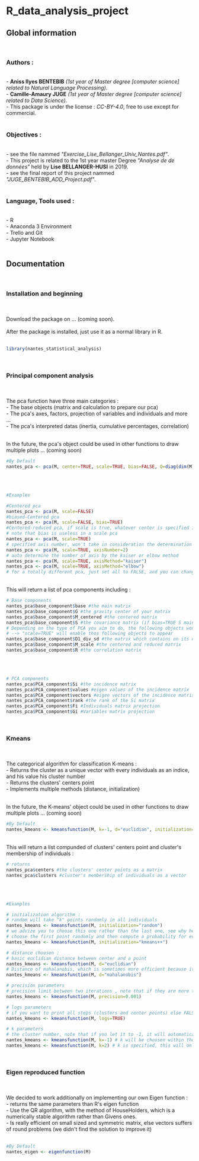 # R_data_analysis_project

## Global information
<br/>

### Authors :
<br/>
- <b>Aniss Ilyes BENTEBIB</b> <i>(1st year of Master degree [computer science] related to Natural Language Processing)</i>.<br/>
- <b>Camille-Amaury JUGE</b> <i>(1st year of Master degree [computer science] related to Data Science)</i>.<br/>
- This package is under the license : <i>CC-BY-4.0</i>, free to use except for commercial.<br/><br/>

### Objectives :
<br/>
- see the file nammed <i>"Exercise_Lise_Bellanger_Univ_Nantes.pdf"</i>.<br/>
- This project is related to the 1st year master Degree <i>"Analyse de de données"</i> held by <b>Lise BELLANGER-HUSI</b> in 2019.<br/>
- see the final report of this project nammed <i>"JUGE_BENTEBIB_ADD_Project.pdf"</i>.<br/><br/>

### Language, Tools used :
<br/>
- R<br/>
- Anaconda 3 Environment<br/>
- Trello and Git<br/>
- Jupyter Notebook <br/><br/>

## Documentation
<br/>

### Installation and beginning
<br/>
<br/>
Download the package on ... (coming soon).
<br/>
<br/>
After the package is installed, just use it as a normal library in R.
<br/>
<br/>

```R
library(nantes_statistical_analysis)
```
<br/>

### Principal component analysis 
<br/>
<br/>
The pca function have three main categories :<br/>
- The base objects (matrix and calculation to prepare our pca)<br/>
- The pca's axes, factors, projection of variables and individuals and more ...<br/>
- The pca's interpreted datas (inertia, cumulative percentages, correlation)<br/><br/>

In the future, the pca's object could be used in other functions to draw multiple plots ... (coming soon)
<br/>

```R
#By Default
nantes_pca <- pca(M, center=TRUE, scale=TRUE, bias=FALSE, Q=diag(dim(M)[2]), D=(1/dim(M)[1])*diag(dim(M)[1]), axisMethod="kaiser", axisNumber=-1)
```

<br/>
<br/>

```R
#Examples

#Centered pca
nantes_pca <- pca(M, scale=FALSE)
#biased-Centered pca
nantes_pca <- pca(M, scale=FALSE, bias=TRUE)
#Centered-reduced pca, if scale is true, whatever center is specified it will be also true
# note that bias is useless in a scale pca
nantes_pca <- pca(M, scale=TRUE)
# specified axis number, won't take in consideration the determination algorithm for the number of axis
nantes_pca <- pca(M, scale=TRUE, axisNumber=2)
# auto determine the number of axis by the kaiser or elbow method
nantes_pca <- pca(M, scale=TRUE, axisMethod="kaiser")
nantes_pca <- pca(M, scale=TRUE, axisMethod="elbow")
# for a totally different pca, just set all to FALSE, and you can change the individuals metric matrix D, and variables metric matrix Q
```

<br/>
This will return a list of pca components including :
<br/>

```R
# Base components
nantes_pca$base_component$base #the main matrix
nantes_pca$base_component$G #the gravity center of your matrix
nantes_pca$base_component$M_centered #the centered matrix
nantes_pca$base_component$S #the covariance matrix (if bias=TRUE S main diagonal is the biaised variance 1/n)
# Depending on the type of PCA you aim to do, the following objects won't appear
# --> "scale=TRUE" will enable thos following objects to appear
nantes_pca$base_component$D1_div_sd #the matrix which contains on its diagonal the (1/standard deviation) of the column 
nantes_pca$base_component$M_scale #the centered and reduced matrix
nantes_pca$base_component$R #the correlation matrix
```

<br/>
<br/>

```R
# PCA components
nantes_pca$PCA_component$Si #the incidence matrix
nantes_pca$PCA_component$values #eigen values of the incidence matrix
nantes_pca$PCA_component$vectors #eigen vectors of the incidence matrix
nantes_pca$PCA_component$rank #the rank of the Si matrix
nantes_pca$PCA_component$Fi #Individuals matrix projection
nantes_pca$PCA_component$Gi #Variables matrix projection
```

<br/>

### Kmeans 

<br/>
<br/>
The categorical algorithm for classification K-means  :<br/>
- Returns the cluster as a unique vector with every individuals as an indice, and his value his cluster number<br/>
- Returns the clusters' centers point<br/>
- Implements multiple methods (distance, initialization) <br/><br/>

In the future, the K-means' object could be used in other functions to draw multiple plots ... (coming soon)
<br/>

```R
#By Default
nantes_kmeans <- kmeansfunction(M, k=-1, d="euclidian", initialization="random", precision=0.001, logs=FALSE)
```

<br/>
This will return a list compunded of clusters' centers point and cluster's membership of individuals :
<br/>

```R
# returns
nantes_pca$centers #the clusters' center points as a matrix
nantes_pca$clusters #cluster's membership of individuals as a vector
```

<br/>
<br/>

```R
#Examples

# initialization algorithm :
# random will take "k" points randomly in all individuals
nantes_kmeans <- kmeansfunction(M, initialization="random")
# we advize you to choose this one rather than the last one, see why here : https://en.wikipedia.org/wiki/K-means%2B%2B
# choose the first point randomly and then compute a probability for every other point regarding to the euclidian distance
nantes_kmeans <- kmeansfunction(M, initialization="kmeans++")

# distance choosen :
# basic euclidian distance between center and a point
nantes_kmeans <- kmeansfunction(M, d="euclidian")
# Distance of mahalanobis, which is sometimes more efficient because it doesn't take an account of outliers
nantes_kmeans <- kmeansfunction(M, d="mahalanobis")

# precision parameters
# precision limit between two iterations , note that if they are more than 1000 iterations it will stops even precision is not respected
nantes_kmeans <- kmeansfunction(M, precision=0.001)

# logs parameters
# if you want to print all steps (clusters and center points) else FALSE
nantes_kmeans <- kmeansfunction(M, logs=TRUE)

# k parameters
# the cluster number, note that if you let it to -1, it will automatically do 1:k clusters and choose the best one
nantes_kmeans <- kmeansfunction(M, k=-1) # k will be choosen within the algorithm
nantes_kmeans <- kmeansfunction(M, k=2) # k is specified, this will only create two clusters
```

<br/>

### Eigen reproduced function

<br/>
<br/>
We decided to work additionally on implementing our own Eigen function  :<br/>
- returns the same parameters than R's eigen function<br/>
- Use the QR algorithm, with the method of HouseHolders, which is a numerically stable algorithm rather than Givens ones.<br/>
- Is really efficient on small sized and symmetric matrix, else vectors suffers of round problems (we didn't find the solution to improve it) <br/><br/>


```R
#By Default
nantes_eigen <- eigenfunction(M)
```